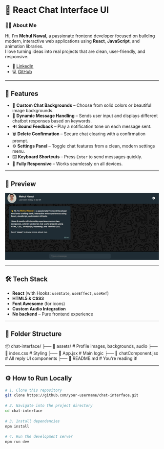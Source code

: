 # 💬 React Chat Interface UI

### 👨‍💻 About Me

Hi, I'm **Mehul Nawal**, a passionate frontend developer focused on building modern, interactive web applications using **React**, **JavaScript**, and animation libraries.  
I love turning ideas into real projects that are clean, user-friendly, and responsive.

- 🔗 [LinkedIn](https://www.linkedin.com/in/mehul-nawal-2b1492244/)
- 💻 [GitHub](https://github.com/mehulnawal)

---

## 🚀 Features

- 🎨 **Custom Chat Backgrounds** – Choose from solid colors or beautiful image backgrounds.
- 💬 **Dynamic Message Handling** – Sends user input and displays different chatbot responses based on keywords.
- 🔊 **Sound Feedback** – Play a notification tone on each message sent.
- 🗑️ **Delete Confirmation** – Secure chat clearing with a confirmation prompt.
- ⚙️ **Settings Panel** – Toggle chat features from a clean, modern settings menu.
- ⌨️ **Keyboard Shortcuts** – Press `Enter` to send messages quickly.
- 🎯 **Fully Responsive** – Works seamlessly on all devices.

---

## 📸 Preview
![Preview](./public/originalPreview.png)

---

## 🛠️ Tech Stack

- **React** (with Hooks: `useState`, `useEffect`, `useRef`)
- **HTML5 & CSS3**
- **Font Awesome** (for icons)
- **Custom Audio Integration**
- **No backend** – Pure frontend experience

---

## 📁 Folder Structure
📦 chat-interface/
├── 📁 assets/ # Profile images, backgrounds, audio
├── 📄 index.css # Styling
├── 📄 App.jsx # Main logic
├── 📄 chatComponent.jsx # All reply UI components
├── 📄 README.md # You're reading it!

---

## ⚙️ How to Run Locally

```bash
# 1. Clone this repository
git clone https://github.com/your-username/chat-interface.git

# 2. Navigate into the project directory
cd chat-interface

# 3. Install dependencies
npm install

# 4. Run the development server
npm run dev
